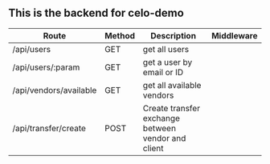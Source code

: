 ## This is the backend for celo-demo

| Route                  | Method | Description                                        | Middleware |
| ---------------------- | ------ | -------------------------------------------------- | ---------- |
| /api/users             | GET    | get all users                                      |            |
| /api/users/:param      | GET    | get a user by email or ID                          |            |
| /api/vendors/available | GET    | get all available vendors                          |            |
| /api/transfer/create   | POST   | Create transfer exchange between vendor and client |            |
